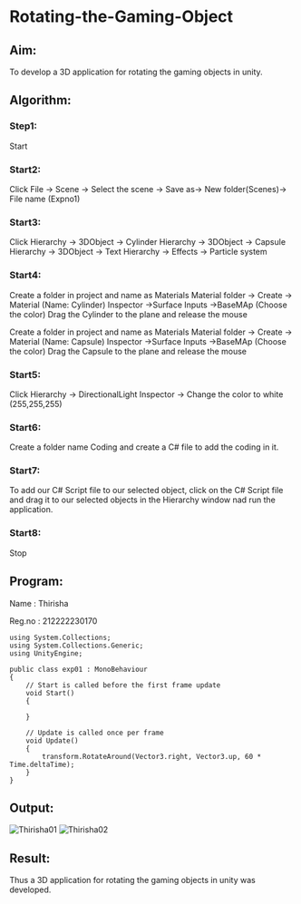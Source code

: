 # Rotating-the-Gaming-Object

## Aim:
To develop a 3D application for rotating the gaming objects in unity.
## Algorithm:
### Step1:
Start
### Start2:
Click File -> Scene -> Select the scene -> Save as-> New folder(Scenes)-> File name (Expno1)
### Start3:
Click Hierarchy -> 3DObject -> Cylinder
Hierarchy -> 3DObject -> Capsule
Hierarchy -> 3DObject -> Text
Hierarchy -> Effects -> Particle system
### Start4:
Create a folder in project and name as Materials
Material folder -> Create -> Material (Name: Cylinder)
Inspector ->Surface Inputs ->BaseMAp (Choose the color)
Drag the Cylinder to the plane and release the mouse

Create a folder in project and name as Materials
Material folder -> Create -> Material (Name: Capsule)
Inspector ->Surface Inputs ->BaseMAp (Choose the color)
Drag the Capsule to the plane and release the mouse

### Start5:
Click Hierarchy -> DirectionalLight
Inspector -> Change the color to white (255,255,255)

### Start6:
Create a folder name Coding and create a C# file to add the coding in it.

### Start7:
To add our C# Script file to our selected object, click on the C# Script file and drag it to our selected objects in the Hierarchy window nad run the application.

### Start8:
Stop

## Program:
Name : Thirisha

Reg.no : 212222230170
```
using System.Collections;
using System.Collections.Generic;
using UnityEngine;

public class exp01 : MonoBehaviour
{
    // Start is called before the first frame update
    void Start()
    {
        
    }

    // Update is called once per frame
    void Update()
    {
        transform.RotateAround(Vector3.right, Vector3.up, 60 * Time.deltaTime);
    }
}

```
## Output:
![Thirisha01](https://github.com/Thirisha-s/Rotating-the-Gaming-Object/assets/120380280/8295cdb4-8672-4acd-aac4-a0efb9e91b40)
![Thirisha02](https://github.com/Thirisha-s/Rotating-the-Gaming-Object/assets/120380280/33147cf8-e149-4211-b81b-df9b7292da81)



## Result:
Thus a 3D application for rotating the gaming objects in unity was developed.

